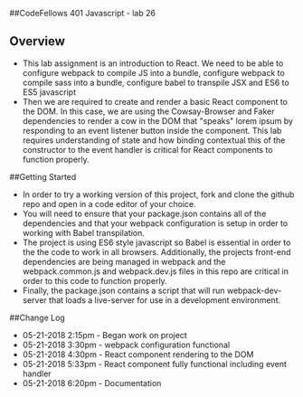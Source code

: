 ##CodeFellows 401 Javascript - lab 26

## Overview
- This lab assignment is an introduction to React.  We need to be able to configure webpack  to compile JS into a bundle, configure webpack to compile sass into a bundle, configure babel to transpile JSX and ES6 to ES5 javascript
- Then we are required to create and render a basic React component to the DOM.  In this case, we are using the Cowsay-Browser and Faker dependencies to render a cow in the DOM that "speaks" lorem ipsum by responding to an event listener button inside the component.  This lab requires understanding of state and how binding contextual this of the constructor to the event handler is critical for React components to function properly.

##Getting Started
- In order to try a working version of this project, fork and clone the github repo and open in a code editor of your choice.  
- You will need to ensure that your package.json contains all of the dependencies and that your webpack configuration is setup in order to working with Babel transpilation.  
- The project is using ES6 style javascript so Babel is essential in order to the the code to work in all browsers.  Additionally, the projects front-end dependencies are being managed in webpack and the webpack.common.js and webpack.dev.js files in this repo are critical in order to this code to function properly.  
- Finally, the package.json contains a script that will run webpack-dev-server that loads a live-server for use in a development environment.

##Change Log
- 05-21-2018 2:15pm - Began work on project
- 05-21-2018 3:30pm - webpack configuration functional
- 05-21-2018 4:30pm - React component rendering to the DOM
- 05-21-2018 5:33pm - React component fully functional including event handler
- 05-21-2018 6:20pm - Documentation
 
